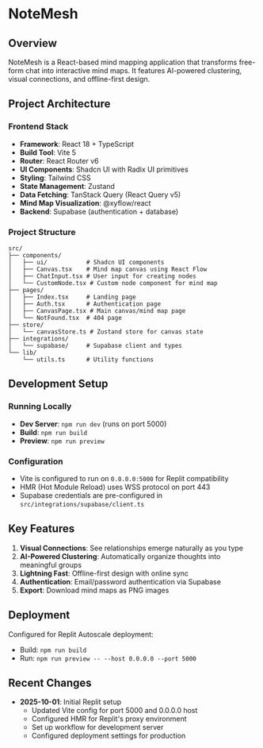 # NoteMesh

## Overview
NoteMesh is a React-based mind mapping application that transforms free-form chat into interactive mind maps. It features AI-powered clustering, visual connections, and offline-first design.

## Project Architecture

### Frontend Stack
- **Framework**: React 18 + TypeScript
- **Build Tool**: Vite 5
- **Router**: React Router v6
- **UI Components**: Shadcn UI with Radix UI primitives
- **Styling**: Tailwind CSS
- **State Management**: Zustand
- **Data Fetching**: TanStack Query (React Query v5)
- **Mind Map Visualization**: @xyflow/react
- **Backend**: Supabase (authentication + database)

### Project Structure
```
src/
├── components/
│   ├── ui/           # Shadcn UI components
│   ├── Canvas.tsx    # Mind map canvas using React Flow
│   ├── ChatInput.tsx # User input for creating nodes
│   └── CustomNode.tsx # Custom node component for mind map
├── pages/
│   ├── Index.tsx     # Landing page
│   ├── Auth.tsx      # Authentication page
│   ├── CanvasPage.tsx # Main canvas/mind map page
│   └── NotFound.tsx  # 404 page
├── store/
│   └── canvasStore.ts # Zustand store for canvas state
├── integrations/
│   └── supabase/     # Supabase client and types
└── lib/
    └── utils.ts      # Utility functions
```

## Development Setup

### Running Locally
- **Dev Server**: `npm run dev` (runs on port 5000)
- **Build**: `npm run build`
- **Preview**: `npm run preview`

### Configuration
- Vite is configured to run on `0.0.0.0:5000` for Replit compatibility
- HMR (Hot Module Reload) uses WSS protocol on port 443
- Supabase credentials are pre-configured in `src/integrations/supabase/client.ts`

## Key Features
1. **Visual Connections**: See relationships emerge naturally as you type
2. **AI-Powered Clustering**: Automatically organize thoughts into meaningful groups
3. **Lightning Fast**: Offline-first design with online sync
4. **Authentication**: Email/password authentication via Supabase
5. **Export**: Download mind maps as PNG images

## Deployment
Configured for Replit Autoscale deployment:
- Build: `npm run build`
- Run: `npm run preview -- --host 0.0.0.0 --port 5000`

## Recent Changes
- **2025-10-01**: Initial Replit setup
  - Updated Vite config for port 5000 and 0.0.0.0 host
  - Configured HMR for Replit's proxy environment
  - Set up workflow for development server
  - Configured deployment settings for production
